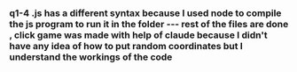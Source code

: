 ### q1-4 .js has a different syntax because I used node to compile the js program to run it in the folder --- rest of the files are done , click game was made with help of claude because I didn't have any idea of how to put random coordinates but I understand the workings of the code